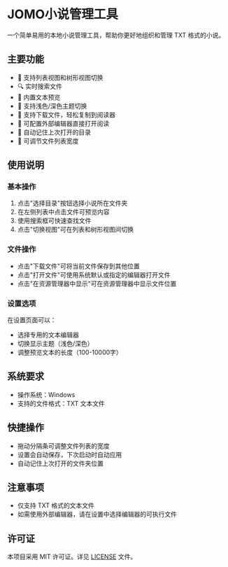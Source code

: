 # JOMO小说管理工具

一个简单易用的本地小说管理工具，帮助你更好地组织和管理 TXT 格式的小说。

## 主要功能

- 📁 支持列表视图和树形视图切换
- 🔍 实时搜索文件
- 📖 内置文本预览
- 🎨 支持浅色/深色主题切换
- 💾 支持下载文件，轻松复制到阅读器
- 📝 可配置外部编辑器直接打开阅读
- 🔄 自动记住上次打开的目录
- 📏 可调节文件列表宽度

## 使用说明

### 基本操作

1. 点击"选择目录"按钮选择小说所在文件夹
2. 在左侧列表中点击文件可预览内容
3. 使用搜索框可快速查找文件
4. 点击"切换视图"可在列表和树形视图间切换

### 文件操作

- 点击"下载文件"可将当前文件保存到其他位置
- 点击"打开文件"可使用系统默认或指定的编辑器打开文件
- 点击"在资源管理器中显示"可在资源管理器中显示文件位置

### 设置选项

在设置页面可以：
- 选择专用的文本编辑器
- 切换显示主题（浅色/深色）
- 调整预览文本的长度（100-10000字）

## 系统要求

- 操作系统：Windows
- 支持的文件格式：TXT 文本文件

## 快捷操作

- 拖动分隔条可调整文件列表的宽度
- 设置会自动保存，下次启动时自动应用
- 自动记住上次打开的文件夹位置

## 注意事项

- 仅支持 TXT 格式的文本文件
- 如需使用外部编辑器，请在设置中选择编辑器的可执行文件 

## 许可证

本项目采用 MIT 许可证。详见 [LICENSE](LICENSE) 文件。